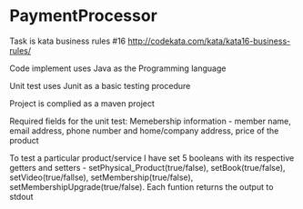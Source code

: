 # PaymentProcessor

Task is kata business rules #16 http://codekata.com/kata/kata16-business-rules/

Code implement uses Java as the Programming language

Unit test uses Junit as a basic testing procedure

Project is complied as a maven project

Required fields for the unit test:
	Memebership information - member name, email address, phone number and home/company address, price of the product
	
To test a particular product/service
	I have set 5 booleans with its respective getters and setters - setPhysical_Product(true/false), setBook(true/false), setVideo(true/fallse), setMembership(true/false), setMembershipUpgrade(true/false).
	Each funtion returns the output to stdout
